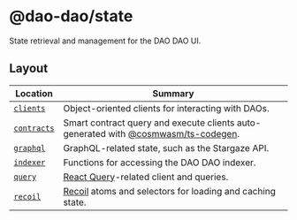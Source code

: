 # @dao-dao/state

State retrieval and management for the DAO DAO UI.

## Layout

| Location                   | Summary                                                                                                                                  |
| -------------------------- | ---------------------------------------------------------------------------------------------------------------------------------------- |
| [`clients`](./clients)     | Object-oriented clients for interacting with DAOs.                                                                                       |
| [`contracts`](./contracts) | Smart contract query and execute clients auto-generated with [@cosmwasm/ts-codegen](https://www.npmjs.com/package/@cosmwasm/ts-codegen). |
| [`graphql`](./graphql)     | GraphQL-related state, such as the Stargaze API.                                                                                         |
| [`indexer`](./indexer)     | Functions for accessing the DAO DAO indexer.                                                                                             |
| [`query`](./query)         | [React Query](https://tanstack.com/query/latest/docs/framework/react/overview)-related client and queries.                               |
| [`recoil`](./recoil)       | [Recoil](https://recoiljs.org/) atoms and selectors for loading and caching state.                                                       |
